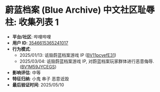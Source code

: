 # 蔚蓝档案 (Blue Archive) 中文社区耻辱柱: 收集列表 1

- **平台/社区**: 哔哩哔哩
- **用户 ID**: [3546615365241017](https://space.bilibili.com/3546615365241017)
- **行为模式**: 
  - 2025/01/13: 诋毁蔚蓝档案游戏 IP \([BV11pcyefE31](https://www.bilibili.com/video/BV11pcyefE31)\)
  - 2025/03/04: 诋毁蔚蓝档案游戏 IP, 对蔚蓝档案玩家群体进行恶意侮辱. \([BV1M59JYCEGS](https://www.bilibili.com/video/BV1M59JYCEGS/)\)
- **影响评估**: 中等
- **特征归纳**: 小鬼 串子 恶意诋毁
- **最后验证时间**: 2025/05/10